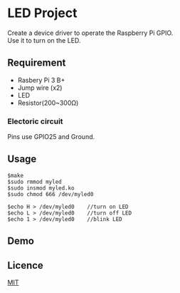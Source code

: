LED Project
====

Create a device driver to operate the Raspberry Pi GPIO.  
Use it to turn on the LED.

## Requirement
* Rasbery Pi 3 B+
* Jump wire (x2)
* LED
* Resistor(200~300Ω)
### Electoric circuit
Pins use GPIO25 and Ground.
## Usage
```
$make  
$sudo rmmod myled  
$sudo insmod myled.ko  
$sudo chmod 666 /dev/myled0  
```  
```
$echo H > /dev/myled0    //turn on LED  
$echo L > /dev/myled0    //turn off LED  
$echo 1 > /dev/myled0    //blink LED  
```
## Demo

## Licence

[MIT](https://github.com/tcnksm/tool/blob/master/LICENCE)


